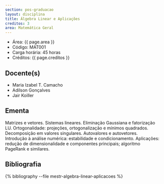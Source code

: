 ```yaml
---
section: pos-graduacao
layout: disciplina
title: Álgebra Linear e Aplicações
creditos: 3
area: Matemática Geral
---
```


- Área: {{ page.area }}   
- Código: MAT001
- Carga horária: 45 horas  
- Créditos: {{ page.creditos }}   

## Docente(s) 

- Maria Izabel T. Camacho
- Adilson Gonçalves
- Jair Koiller

## Ementa

Matrizes e vetores. Sistemas lineares. Eliminação Gaussiana e
fatorização LU. Ortogonalidade: projeções, ortogonalização e mínimos
quadrados. Decomposição em valores singulares. Autovalores e
autovetores. Introdução à análise numérica: estabilidade e
condicionamento. Aplicações: redução de dimensionalidade e componentes
principais; algoritmo PageRank e similares.

## Bibliografia

{% bibliography --file mestr-algebra-linear-aplicacoes %}

